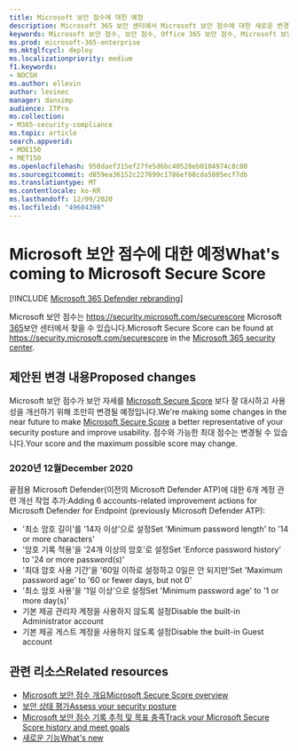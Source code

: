 ```yaml
---
title: Microsoft 보안 점수에 대한 예정
description: Microsoft 365 보안 센터에서 Microsoft 보안 점수에 대한 새로운 변경 사항을 설명합니다.
keywords: Microsoft 보안 점수, 보안 점수, Office 365 보안 점수, Microsoft 보안 점수, Microsoft 365 보안 센터, 개선 작업
ms.prod: microsoft-365-enterprise
ms.mktglfcycl: deploy
ms.localizationpriority: medium
f1.keywords:
- NOCSH
ms.author: ellevin
author: levinec
manager: dansimp
audience: ITPro
ms.collection:
- M365-security-compliance
ms.topic: article
search.appverid:
- MOE150
- MET150
ms.openlocfilehash: 950daef315ef27fe5d6bc40528eb0104974c8c00
ms.sourcegitcommit: d859ea36152c227699c1786ef08cda5805ecf7db
ms.translationtype: MT
ms.contentlocale: ko-KR
ms.lasthandoff: 12/09/2020
ms.locfileid: "49604398"
---
```

# <a name="whats-coming-to-microsoft-secure-score"></a><span data-ttu-id="4fe89-104">Microsoft 보안 점수에 대한 예정</span><span class="sxs-lookup"><span data-stu-id="4fe89-104">What's coming to Microsoft Secure Score</span></span>

[!INCLUDE [Microsoft 365 Defender rebranding](../includes/microsoft-defender.md)]

<span data-ttu-id="4fe89-105">Microsoft 보안 점수는 https://security.microsoft.com/securescore Microsoft [365](overview-security-center.md)보안 센터에서 찾을 수 있습니다.</span><span class="sxs-lookup"><span data-stu-id="4fe89-105">Microsoft Secure Score can be found at https://security.microsoft.com/securescore in the [Microsoft 365 security center](overview-security-center.md).</span></span>

## <a name="proposed-changes"></a><span data-ttu-id="4fe89-106">제안된 변경 내용</span><span class="sxs-lookup"><span data-stu-id="4fe89-106">Proposed changes</span></span>

<span data-ttu-id="4fe89-107">Microsoft 보안 점수가 보안 자세를 [Microsoft Secure Score](microsoft-secure-score.md) 보다 잘 대시하고 사용성을 개선하기 위해 조만히 변경될 예정입니다.</span><span class="sxs-lookup"><span data-stu-id="4fe89-107">We're making some changes in the near future to make [Microsoft Secure Score](microsoft-secure-score.md) a better representative of your security posture and improve usability.</span></span> <span data-ttu-id="4fe89-108">점수와 가능한 최대 점수는 변경될 수 있습니다.</span><span class="sxs-lookup"><span data-stu-id="4fe89-108">Your score and the maximum possible score may change.</span></span>

### <a name="december-2020"></a><span data-ttu-id="4fe89-109">2020년 12월</span><span class="sxs-lookup"><span data-stu-id="4fe89-109">December 2020</span></span>

<span data-ttu-id="4fe89-110">끝점용 Microsoft Defender(이전의 Microsoft Defender ATP)에 대한 6개 계정 관련 개선 작업 추가:</span><span class="sxs-lookup"><span data-stu-id="4fe89-110">Adding 6 accounts-related improvement actions for Microsoft Defender for Endpoint (previously Microsoft Defender ATP):</span></span>

- <span data-ttu-id="4fe89-111">'최소 암호 길이'를 '14자 이상'으로 설정</span><span class="sxs-lookup"><span data-stu-id="4fe89-111">Set 'Minimum password length' to '14 or more characters'</span></span>
- <span data-ttu-id="4fe89-112">'암호 기록 적용'을 '24개 이상의 암호'로 설정</span><span class="sxs-lookup"><span data-stu-id="4fe89-112">Set 'Enforce password history' to '24 or more password(s)'</span></span>
- <span data-ttu-id="4fe89-113">'최대 암호 사용 기간'을 '60일 이하로 설정하고 0일은 안 되지만'</span><span class="sxs-lookup"><span data-stu-id="4fe89-113">Set 'Maximum password age' to '60 or fewer days, but not 0'</span></span>
- <span data-ttu-id="4fe89-114">'최소 암호 사용'을 '1일 이상'으로 설정</span><span class="sxs-lookup"><span data-stu-id="4fe89-114">Set 'Minimum password age' to '1 or more day(s)'</span></span>
- <span data-ttu-id="4fe89-115">기본 제공 관리자 계정을 사용하지 않도록 설정</span><span class="sxs-lookup"><span data-stu-id="4fe89-115">Disable the built-in Administrator account</span></span>
- <span data-ttu-id="4fe89-116">기본 제공 게스트 계정을 사용하지 않도록 설정</span><span class="sxs-lookup"><span data-stu-id="4fe89-116">Disable the built-in Guest account</span></span>

## <a name="related-resources"></a><span data-ttu-id="4fe89-117">관련 리소스</span><span class="sxs-lookup"><span data-stu-id="4fe89-117">Related resources</span></span>

- [<span data-ttu-id="4fe89-118">Microsoft 보안 점수 개요</span><span class="sxs-lookup"><span data-stu-id="4fe89-118">Microsoft Secure Score overview</span></span>](microsoft-secure-score.md)
- [<span data-ttu-id="4fe89-119">보안 상태 평가</span><span class="sxs-lookup"><span data-stu-id="4fe89-119">Assess your security posture</span></span>](microsoft-secure-score-improvement-actions.md)
- [<span data-ttu-id="4fe89-120">Microsoft 보안 점수 기록 추적 및 목표 충족</span><span class="sxs-lookup"><span data-stu-id="4fe89-120">Track your Microsoft Secure Score history and meet goals</span></span>](microsoft-secure-score-history-metrics-trends.md)
- [<span data-ttu-id="4fe89-121">새로운 기능</span><span class="sxs-lookup"><span data-stu-id="4fe89-121">What's new</span></span>](microsoft-secure-score-whats-new.md)
